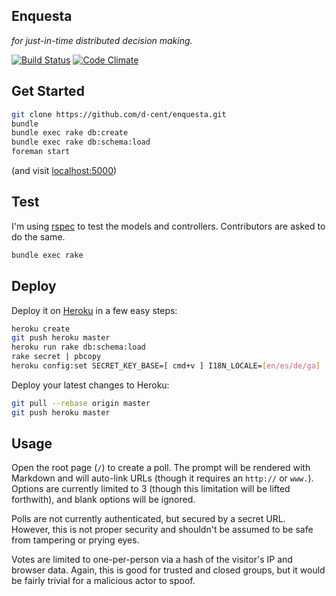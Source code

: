 ## Enquesta

_for just-in-time distributed decision making._

[![Build Status](https://travis-ci.org/d-cent/enquesta.png)](https://travis-ci.org/d-cent/enquesta)
[![Code Climate](https://codeclimate.com/github/d-cent/enquesta.png)](https://codeclimate.com/github/d-cent/enquesta)

## Get Started

```bash
git clone https://github.com/d-cent/enquesta.git
bundle
bundle exec rake db:create
bundle exec rake db:schema:load
foreman start
```

(and visit [localhost:5000](http://localhost:5000))

## Test

I'm using [rspec](http://rspec.info/) to test the models and controllers. Contributors are asked to do the same.

```bash
bundle exec rake
```

## Deploy

Deploy it on [Heroku](http://heroku.com) in a few easy steps:

```bash
heroku create
git push heroku master
heroku run rake db:schema:load
rake secret | pbcopy
heroku config:set SECRET_KEY_BASE=[ cmd+v ] I18N_LOCALE=[en/es/de/ga]
```

Deploy your latest changes to Heroku:

```bash
git pull --rebase origin master
git push heroku master
```

## Usage

Open the root page (`/`) to create a poll. The prompt will be rendered with Markdown and will auto-link URLs (though it requires an `http://` or `www.`). Options are currently limited to 3 (though this limitation will be lifted forthwith), and blank options will be ignored.

Polls are not currently authenticated, but secured by a secret URL. However, this is not proper security and shouldn't be assumed to be safe from tampering or prying eyes.

Votes are limited to one-per-person via a hash of the visitor's IP and browser data. Again, this is good for trusted and closed groups, but it would be fairly trivial for a malicious actor to spoof.